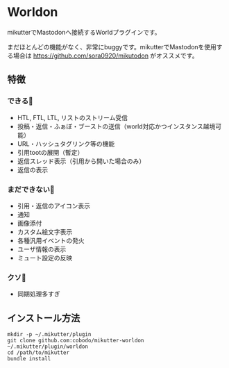 # Worldon
mikutterでMastodonへ接続するWorldプラグインです。

まだほとんどの機能がなく、非常にbuggyです。mikutterでMastodonを使用する場合は https://github.com/sora0920/mikutodon がオススメです。

## 特徴
### できる🙆
- HTL, FTL, LTL, リストのストリーム受信
- 投稿・返信・ふぁぼ・ブーストの送信（world対応かつインスタンス越境可能）
- URL・ハッシュタグリンク等の機能
- 引用tootの展開（暫定）
- 返信スレッド表示（引用から開いた場合のみ）
- 返信の表示

### まだできない🙅
- 引用・返信のアイコン表示
- 通知
- 画像添付
- カスタム絵文字表示
- 各種汎用イベントの発火
- ユーザ情報の表示
- ミュート設定の反映

### クソ💩
- 同期処理多すぎ

## インストール方法
```shell-session
mkdir -p ~/.mikutter/plugin
git clone github.com:cobodo/mikutter-worldon ~/.mikutter/plugin/worldon
cd /path/to/mikutter
bundle install
```

